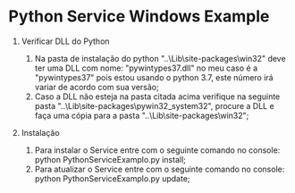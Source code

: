 # Python Service Windows Example

1. Verificar DLL do Python
    1. Na pasta de instalação do python "..\Lib\site-packages\win32" deve ter uma DLL com nome: "pywintypes37.dll" no meu caso é a "pywintypes37" pois estou usando o python 3.7, este número irá variar de acordo com sua versão;
    1. Caso a DLL não esteja na pasta citada acima verifique na seguinte pasta "..\Lib\site-packages\pywin32_system32", procure a DLL e faça uma cópia para a pasta         "..\Lib\site-packages\win32";

2. Instalação 
    1. Para instalar o Service entre com o seguinte comando no console: python PythonServiceExamplo.py install;
    1. Para atualizar o Service entre com o seguinte comando no console: python PythonServiceExamplo.py update;
